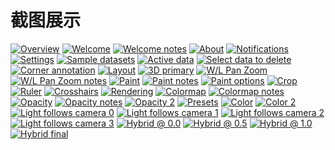 # 截图展示

<div class="gallery">
<a href="./assets/VolView-Overview.jpg"><img alt="Overview" src="./assets/VolView-Overview.jpg"></a>
<a href="./assets/01-volview-welcome.jpg"><img alt="Welcome" src="./assets/01-volview-welcome.jpg"></a>
<a href="./assets/01-volview-welcome-notes.jpg"><img alt="Welcome notes" src="./assets/01-volview-welcome-notes.jpg"></a>
<a href="./assets/02-volview-about.jpg"><img alt="About" src="./assets/02-volview-about.jpg"></a>
<a href="./assets/02-volview-notifications.jpg"><img alt="Notifications" src="./assets/02-volview-notifications.jpg"></a>
<a href="./assets/02-volview-settings.jpg"><img alt="Settings" src="./assets/02-volview-settings.jpg"></a>
<a href="./assets/03-volview-sample-datasets.jpg"><img alt="Sample datasets" src="./assets/03-volview-sample-datasets.jpg"></a>
<a href="./assets/04-volview-active-data.jpg"><img alt="Active data" src="./assets/04-volview-active-data.jpg"></a>
<a href="./assets/05-volview-select-data-to-delete.jpg"><img alt="Select data to delete" src="./assets/05-volview-select-data-to-delete.jpg"></a>
<a href="./assets/06-volview-corner-annotation.jpg"><img alt="Corner annotation" src="./assets/06-volview-corner-annotation.jpg"></a>
<a href="./assets/07-volview-layout.jpg"><img alt="Layout" src="./assets/07-volview-layout.jpg"></a>
<a href="./assets/09-volview-layout-3DPrimary.jpg"><img alt="3D primary" src="./assets/09-volview-layout-3DPrimary.jpg"></a>
<a href="./assets/10-volview-wl-pan-zoom.jpg"><img alt="W/L Pan Zoom" src="./assets/10-volview-wl-pan-zoom.jpg"></a>
<a href="./assets/10-volview-wl-pan-zoom-notes.jpg"><img alt="W/L Pan Zoom notes" src="./assets/10-volview-wl-pan-zoom-notes.jpg"></a>
<a href="./assets/11-volview-paint.jpg"><img alt="Paint" src="./assets/11-volview-paint.jpg"></a>
<a href="./assets/11-volview-paint-notes.jpg"><img alt="Paint notes" src="./assets/11-volview-paint-notes.jpg"></a>
<a href="./assets/12-volview-paint-options.jpg"><img alt="Paint options" src="./assets/12-volview-paint-options.jpg"></a>
<a href="./assets/13-volview-crop.jpg"><img alt="Crop" src="./assets/13-volview-crop.jpg"></a>
<a href="./assets/14-volview-ruler.jpg"><img alt="Ruler" src="./assets/14-volview-ruler.jpg"></a>
<a href="./assets/15-volview-crosshairs.jpg"><img alt="Crosshairs" src="./assets/15-volview-crosshairs.jpg"></a>
<a href="./assets/16-volview-rendering.jpg"><img alt="Rendering" src="./assets/16-volview-rendering.jpg"></a>
<a href="./assets/17-volview-colormap.jpg"><img alt="Colormap" src="./assets/17-volview-colormap.jpg"></a>
<a href="./assets/17-volview-colormap-notes.jpg"><img alt="Colormap notes" src="./assets/17-volview-colormap-notes.jpg"></a>
<a href="./assets/17-volview-opacity.jpg"><img alt="Opacity" src="./assets/17-volview-opacity.jpg"></a>
<a href="./assets/17-volview-opacity-notes.jpg"><img alt="Opacity notes" src="./assets/17-volview-opacity-notes.jpg"></a>
<a href="./assets/17-volview-opacity2.jpg"><img alt="Opacity 2" src="./assets/17-volview-opacity2.jpg"></a>
<a href="./assets/18-volview-presets.jpg"><img alt="Presets" src="./assets/18-volview-presets.jpg"></a>
<a href="./assets/19-volview-color.jpg"><img alt="Color" src="./assets/19-volview-color.jpg"></a>
<a href="./assets/19-volview-color2.jpg"><img alt="Color 2" src="./assets/19-volview-color2.jpg"></a>
<a href="./assets/20-volview-lightfollowcamera0.jpg"><img alt="Light follows camera 0" src="./assets/20-volview-lightfollowcamera0.jpg"></a>
<a href="./assets/20-volview-lightfollowcamera1.jpg"><img alt="Light follows camera 1" src="./assets/20-volview-lightfollowcamera1.jpg"></a>
<a href="./assets/20-volview-lightfollowcamera2.jpg"><img alt="Light follows camera 2" src="./assets/20-volview-lightfollowcamera2.jpg"></a>
<a href="./assets/20-volview-lightfollowcamera3.jpg"><img alt="Light follows camera 3" src="./assets/20-volview-lightfollowcamera3.jpg"></a>
<a href="./assets/21-volview-hybrid0.0.jpg"><img alt="Hybrid @ 0.0" src="./assets/21-volview-hybrid0.0.jpg"></a>
<a href="./assets/21-volview-hybrid0.5.jpg"><img alt="Hybrid @ 0.5" src="./assets/21-volview-hybrid0.5.jpg"></a>
<a href="./assets/21-volview-hybrid1.0.jpg"><img alt="Hybrid @ 1.0" src="./assets/21-volview-hybrid1.0.jpg"></a>
<a href="./assets/21-volview-hybrid-final.jpg"><img alt="Hybrid final" src="./assets/21-volview-hybrid-final.jpg"></a>
</div>
